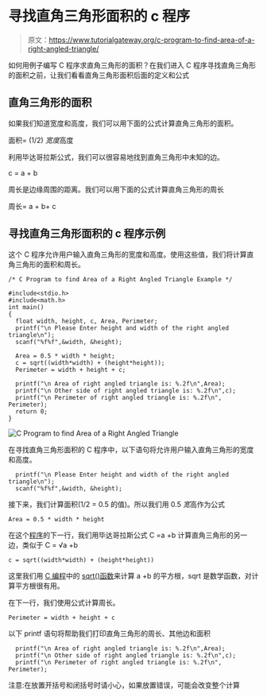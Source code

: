# 寻找直角三角形面积的 c 程序

> 原文：<https://www.tutorialgateway.org/c-program-to-find-area-of-a-right-angled-triangle/>

如何用例子编写 C 程序求直角三角形的面积？在我们进入 C 程序寻找直角三角形的面积之前，让我们看看直角三角形面积后面的定义和公式

## 直角三角形的面积

如果我们知道宽度和高度，我们可以用下面的公式计算直角三角形的面积。

面积= (1/2) *宽度*高度

利用毕达哥拉斯公式，我们可以很容易地找到直角三角形中未知的边。

c = a + b

周长是边缘周围的距离。我们可以用下面的公式计算直角三角形的周长

周长= a + b+ c

## 寻找直角三角形面积的 c 程序示例

这个 C 程序允许用户输入直角三角形的宽度和高度。使用这些值，我们将计算直角三角形的面积和周长。

```
/* C Program to find Area of a Right Angled Triangle Example */

#include<stdio.h>
#include<math.h>
int main()
{
  float width, height, c, Area, Perimeter; 
  printf("\n Please Enter height and width of the right angled triangle\n");
  scanf("%f%f",&width, &height);

  Area = 0.5 * width * height;
  c = sqrt((width*width) + (height*height));
  Perimeter = width + height + c;

  printf("\n Area of right angled triangle is: %.2f\n",Area);
  printf("\n Other side of right angled triangle is: %.2f\n",c);
  printf("\n Perimeter of right angled triangle is: %.2f\n", Perimeter);
  return 0;
}
```

![C Program to find Area of a Right Angled Triangle](../Images/3f90d15554cb7e41bb99525b4385a34d.png)

在寻找直角三角形面积的 C 程序中，以下语句将允许用户输入直角三角形的宽度和高度。

```
  printf("\n Please Enter height and width of the right angled triangle\n");
  scanf("%f%f",&width, &height);
```

接下来，我们计算面积(1/2 = 0.5 的值)。所以我们用 0.5 *宽*高作为公式

```
Area = 0.5 * width * height
```

在这个[程序](https://www.tutorialgateway.org/c-programming-examples/)的下一行，我们用毕达哥拉斯公式 C =a +b 计算直角三角形的另一边，类似于 C = √a +b

```
c = sqrt((width*width) + (height*height))
```

这里我们用 [C 编程](https://www.tutorialgateway.org/c-programming/)中的 [sqrt()函数](https://www.tutorialgateway.org/c-sqrt-function/)来计算 a +b 的平方根，sqrt 是数学函数，对计算平方根很有用。

在下一行，我们使用公式计算周长。

```
Perimeter = width + height + c
```

以下 printf 语句将帮助我们打印直角三角形的周长、其他边和面积

```
  printf("\n Area of right angled triangle is: %.2f\n",Area);
  printf("\n Other side of right angled triangle is: %.2f\n",c);
  printf("\n Perimeter of right angled triangle is: %.2f\n", Perimeter);
```

注意:在放置开括号和闭括号时请小心，如果放置错误，可能会改变整个计算
